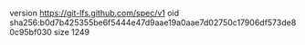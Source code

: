 version https://git-lfs.github.com/spec/v1
oid sha256:b0d7b425355be6f5444e47d9aae19a0aae7d02750c17906df573de80c95bf030
size 1249
